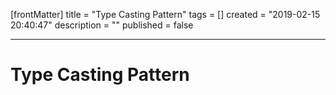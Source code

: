 [frontMatter]
title = "Type Casting Pattern"
tags = []
created = "2019-02-15 20:40:47"
description = ""
published = false

---

# Type Casting Pattern